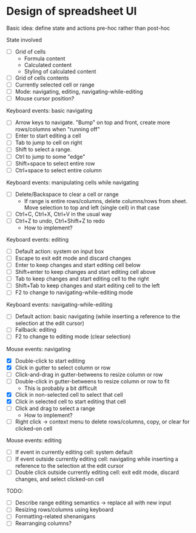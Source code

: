 # Design of spreadsheet UI
Basic idea: define state and actions pre-hoc rather than post-hoc

State involved
- [ ] Grid of cells
    - Formula content
    - Calculated content
    - Styling of calculated content
- [ ] Grid of cells contents
- [ ] Currently selected cell or range
- [ ] Mode: navigating, editing, navigating-while-editing
- [ ] Mouse cursor position? 

Keyboard events: basic navigating
- [ ] Arrow keys to navigate. "Bump" on top and front, create more rows/columns when "running off"
- [ ] Enter to start editing a cell
- [ ] Tab to jump to cell on right
- [ ] Shift to select a range. 
- [ ] Ctrl to jump to some "edge"
- [ ] Shift+space to select entire row
- [ ] Ctrl+space to select entire column

Keyboard events: manipulating cells while navigating
- [ ] Delete/Backspace to clear a cell or range
    - If range is entire rows/columns, delete columns/rows from sheet. Move selection to top and left (single cell) in that case
- [ ] Ctrl+C, Ctrl+X, Ctrl+V in the usual way
- [ ] Ctrl+Z to undo, Ctrl+Shift+Z to redo
    - How to implement?

Keyboard events: editing
- [ ] Default action: system on input box
- [ ] Escape to exit edit mode and discard changes
- [ ] Enter to keep changes and start editing cell below
- [ ] Shift+enter to keep changes and start editing cell above
- [ ] Tab to keep changes and start editing cell to the right
- [ ] Shift+Tab to keep changes and start editing cell to the left
- [ ] F2 to change to navigating-while-editing mode

Keyboard events: navigating-while-editing
- [ ] Default action: basic navigating (while inserting a reference to the selection at the edit cursor)
- [ ] Fallback: editing
- [ ] F2 to change to editing mode (clear selection)

Mouse events: navigating
- [x] Double-click to start editing
- [x] Click in gutter to select column or row
- [ ] Click-and-drag in gutter-betweens to resize column or row
- [ ] Double-click in gutter-betweens to resize column or row to fit
    - This is probably a bit difficult
- [x] Click in non-selected cell to select that cell
- [x] Click in selected cell to start editing that cell
- [ ] Click and drag to select a range
    - How to implement?
- [ ] Right click -> context menu to delete rows/columns, copy, or clear for clicked-on cell

Mouse events: editing
- [ ] If event in currently editing cell: system default
- [ ] If event outside currently editing cell: navigating while inserting a reference to the selection at the edit cursor
- [ ] Double click outside currently editing cell: exit edit mode, discard changes, and select clicked-on cell

TODO:
- [ ] Describe range editing semantics -> replace all with new input
- [ ] Resizing rows/columns using keyboard
- [ ] Formatting-related shenanigans
- [ ] Rearranging columns?

